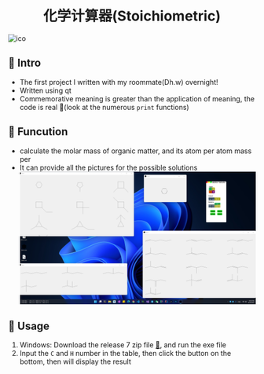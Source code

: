 <h1 align="center">
  化学计算器(Stoichiometric)
</h1>

![ico](ChemistryCaculator256.ico)

## 🔰 Intro

- The first project I written with my roommate(Dh.w) overnight!
- Written using qt
- Commemorative meaning is greater than the application of meaning, the code is real :shit:(look at the numerous `print` functions)

## 🦥 Funcution

- calculate the molar mass of organic matter, and its atom per atom mass per
- It can provide all the pictures for the possible solutions
  ![preview](preview.png)

## :pill: Usage

1. Windows: Download the release 7 zip file [:link:](https://github.com/ACupofAir/Stoichiometric/releases/tag/v1.0), and run the exe file
2. Input the `C` and `H` number in the table, then click the button on the bottom,
   then will display the result
